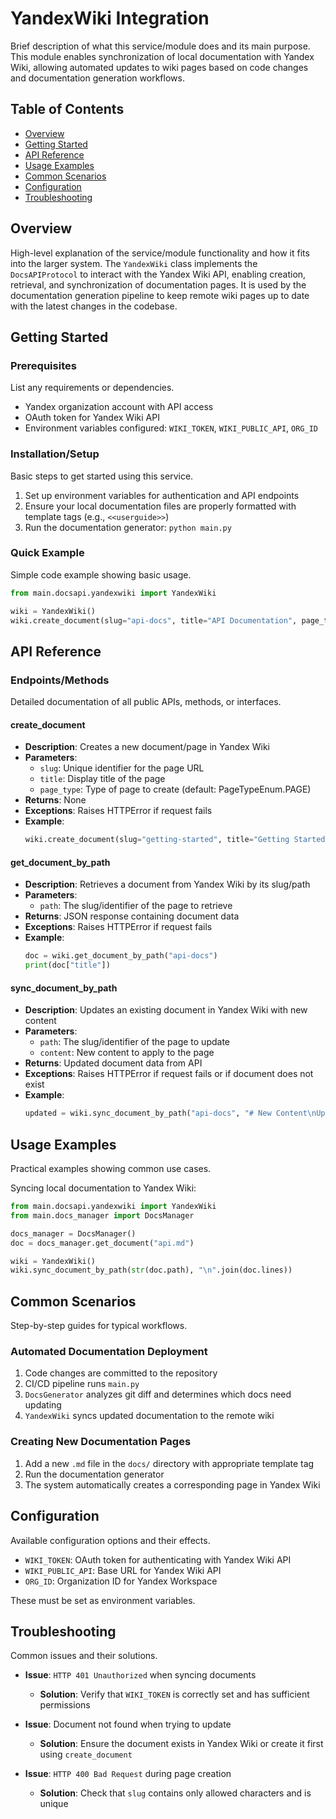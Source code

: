 # YandexWiki Integration

Brief description of what this service/module does and its main purpose. This module enables synchronization of local documentation with Yandex Wiki, allowing automated updates to wiki pages based on code changes and documentation generation workflows.

## Table of Contents
- [Overview](#overview)
- [Getting Started](#getting-started)
- [API Reference](#api-reference)
- [Usage Examples](#usage-examples)
- [Common Scenarios](#common-scenarios)
- [Configuration](#configuration)
- [Troubleshooting](#troubleshooting)

## Overview
High-level explanation of the service/module functionality and how it fits into the larger system. The `YandexWiki` class implements the `DocsAPIProtocol` to interact with the Yandex Wiki API, enabling creation, retrieval, and synchronization of documentation pages. It is used by the documentation generation pipeline to keep remote wiki pages up to date with the latest changes in the codebase.

## Getting Started
### Prerequisites
List any requirements or dependencies.
- Yandex organization account with API access
- OAuth token for Yandex Wiki API
- Environment variables configured: `WIKI_TOKEN`, `WIKI_PUBLIC_API`, `ORG_ID`

### Installation/Setup
Basic steps to get started using this service.
1. Set up environment variables for authentication and API endpoints
2. Ensure your local documentation files are properly formatted with template tags (e.g., `<<userguide>>`)
3. Run the documentation generator: `python main.py`

### Quick Example
Simple code example showing basic usage.
```python
from main.docsapi.yandexwiki import YandexWiki

wiki = YandexWiki()
wiki.create_document(slug="api-docs", title="API Documentation", page_type=PageTypeEnum.PAGE)
```

## API Reference
### Endpoints/Methods
Detailed documentation of all public APIs, methods, or interfaces.

#### create_document
- **Description**: Creates a new document/page in Yandex Wiki
- **Parameters**: 
  - `slug`: Unique identifier for the page URL
  - `title`: Display title of the page
  - `page_type`: Type of page to create (default: PageTypeEnum.PAGE)
- **Returns**: None
- **Exceptions**: Raises HTTPError if request fails
- **Example**: 
  ```python
  wiki.create_document(slug="getting-started", title="Getting Started", page_type=PageTypeEnum.PAGE)
  ```

#### get_document_by_path
- **Description**: Retrieves a document from Yandex Wiki by its slug/path
- **Parameters**: 
  - `path`: The slug/identifier of the page to retrieve
- **Returns**: JSON response containing document data
- **Exceptions**: Raises HTTPError if request fails
- **Example**: 
  ```python
  doc = wiki.get_document_by_path("api-docs")
  print(doc["title"])
  ```

#### sync_document_by_path
- **Description**: Updates an existing document in Yandex Wiki with new content
- **Parameters**: 
  - `path`: The slug/identifier of the page to update
  - `content`: New content to apply to the page
- **Returns**: Updated document data from API
- **Exceptions**: Raises HTTPError if request fails or if document does not exist
- **Example**: 
  ```python
  updated = wiki.sync_document_by_path("api-docs", "# New Content\nUpdated documentation here.")
  ```

## Usage Examples
Practical examples showing common use cases.

Syncing local documentation to Yandex Wiki:
```python
from main.docsapi.yandexwiki import YandexWiki
from main.docs_manager import DocsManager

docs_manager = DocsManager()
doc = docs_manager.get_document("api.md")

wiki = YandexWiki()
wiki.sync_document_by_path(str(doc.path), "\n".join(doc.lines))
```

## Common Scenarios
Step-by-step guides for typical workflows.

### Automated Documentation Deployment
1. Code changes are committed to the repository
2. CI/CD pipeline runs `main.py`
3. `DocsGenerator` analyzes git diff and determines which docs need updating
4. `YandexWiki` syncs updated documentation to the remote wiki

### Creating New Documentation Pages
1. Add a new `.md` file in the `docs/` directory with appropriate template tag
2. Run the documentation generator
3. The system automatically creates a corresponding page in Yandex Wiki

## Configuration
Available configuration options and their effects.
- `WIKI_TOKEN`: OAuth token for authenticating with Yandex Wiki API
- `WIKI_PUBLIC_API`: Base URL for Yandex Wiki API
- `ORG_ID`: Organization ID for Yandex Workspace

These must be set as environment variables.

## Troubleshooting
Common issues and their solutions.

- **Issue**: `HTTP 401 Unauthorized` when syncing documents
  - **Solution**: Verify that `WIKI_TOKEN` is correctly set and has sufficient permissions

- **Issue**: Document not found when trying to update
  - **Solution**: Ensure the document exists in Yandex Wiki or create it first using `create_document`

- **Issue**: `HTTP 400 Bad Request` during page creation
  - **Solution**: Check that `slug` contains only allowed characters and is unique